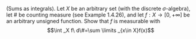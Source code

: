 (Sums as integrals). Let $X$ be an arbitrary set (with the discrete $\sigma$-algebra), let $\#$ be counting measure (see Example 1.4.26), and let $f:X\to [0,+\infty]$ be an arbitrary unsigned function. Show that $f$ is measurable with $$\int _X f\ d\#=\sum \limits _{x\in X}f(x)$$